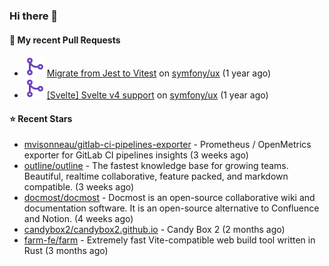 ### Hi there 👋

#### 🔨 My recent Pull Requests

- ![](./assets/pr-merged.svg) [Migrate from Jest to Vitest](https://github.com/symfony/ux/pull/1202) on [symfony/ux](https://github.com/symfony/ux) (1 year ago)
- ![](./assets/pr-merged.svg) [[Svelte] Svelte v4 support](https://github.com/symfony/ux/pull/1018) on [symfony/ux](https://github.com/symfony/ux) (1 year ago)

#### ⭐ Recent Stars

- [mvisonneau/gitlab-ci-pipelines-exporter](https://github.com/mvisonneau/gitlab-ci-pipelines-exporter) - Prometheus / OpenMetrics exporter for GitLab CI pipelines insights (3 weeks ago)
- [outline/outline](https://github.com/outline/outline) - The fastest knowledge base for growing teams. Beautiful, realtime collaborative, feature packed, and markdown compatible. (3 weeks ago)
- [docmost/docmost](https://github.com/docmost/docmost) - Docmost is an open-source collaborative wiki and documentation software. It is an open-source alternative to Confluence and Notion. (4 weeks ago)
- [candybox2/candybox2.github.io](https://github.com/candybox2/candybox2.github.io) - Candy Box 2 (2 months ago)
- [farm-fe/farm](https://github.com/farm-fe/farm) - Extremely fast Vite-compatible web build tool written in Rust (3 months ago)